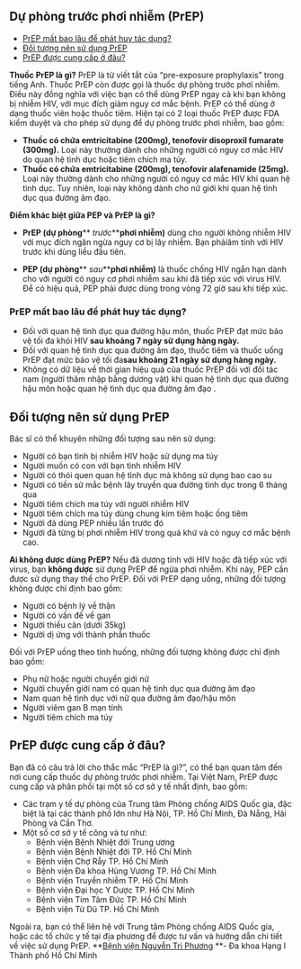## Dự phòng trước phơi nhiễm (PrEP)

  * [PrEP mất bao lâu để phát huy tác dụng?](https://bvnguyentriphuong.com.vn/benh-truyen-nhiem/du-phong-truoc-phoi-nhiem-prep#prep-mt-bao-lu-pht-huy-tc-dng)
  * [Đối tượng nên sử dụng PrEP](https://bvnguyentriphuong.com.vn/benh-truyen-nhiem/du-phong-truoc-phoi-nhiem-prep#i-tng-nn-s-dng-prep)
  * [PrEP được cung cấp ở đâu?](https://bvnguyentriphuong.com.vn/benh-truyen-nhiem/du-phong-truoc-phoi-nhiem-prep#prep-c-cung-cp-u)


**Thuốc PrEP là gì?**
PrEP là từ viết tắt của “pre-exposure prophylaxis” trong tiếng Anh. Thuốc PrEP còn được gọi là thuốc dự phòng trước phơi nhiễm. Điều này đồng nghĩa với việc bạn có thể dùng PrEP ngay cả khi bạn không bị nhiễm HIV, với mục đích giảm nguy cơ mắc bệnh.
PrEP có thể dùng ở dạng thuốc viên hoặc thuốc tiêm. Hiện tại có 2 loại thuốc PrEP được FDA kiểm duyệt và cho phép sử dụng để dự phòng trước phơi nhiễm, bao gồm:
  * **Thuốc có chứa emtricitabine (200mg), tenofovir disoproxil fumarate (300mg).** Loại này thường dành cho những người có nguy cơ mắc HIV do quan hệ tình dục hoặc tiêm chích ma túy.
  * **Thuốc có chứa emtricitabine (200mg), tenofovir alafenamide (25mg).** Loại này thường dành cho những người có nguy cơ mắc HIV khi quan hệ tình dục. Tuy nhiên, loại này không dành cho nữ giới khi quan hệ tình dục qua đường âm đạo.


**Điểm khác biệt giữa PEP và PrEP là gì?**
  * **PrEP (dự phòng**** _trước_****phơi nhiễm)** dùng cho người không nhiễm HIV với mục đích ngăn ngừa nguy cơ bị lây nhiễm. Bạn phảiâm tính với HIV trước khi dùng liều đầu tiên.


  * **PEP (dự phòng**** _sau_****phơi nhiễm)** là thuốc chống HIV ngắn hạn dành cho với người có nguy cơ phơi nhiễm sau khi đã tiếp xúc với virus HIV. Để có hiệu quả, PEP phải được dùng trong vòng 72 giờ sau khi tiếp xúc.


### **PrEP mất bao lâu để phát huy tác dụng?**
  * Đối với quan hệ tình dục qua đường hậu môn, thuốc PrEP đạt mức bảo vệ tối đa khỏi HIV **sau khoảng 7 ngày sử dụng hàng ngày.**
  * Đối với quan hệ tình dục qua đường âm đạo, thuốc tiêm và thuốc uống PrEP đạt mức bảo vệ tối đa**sau khoảng 21 ngày sử dụng hàng ngày.**
  * Không có dữ liệu về thời gian hiệu quả của thuốc PrEP đối với đối tác nam (người thâm nhập bằng dương vật) khi quan hệ tình dục qua đường hậu môn hoặc quan hệ tình dục qua đường âm đạo .


## **Đối tượng nên sử dụng PrEP**
Bác sĩ có thể khuyên những đối tượng sau nên sử dụng:
  * Người có bạn tình bị nhiễm HIV hoặc sử dụng ma túy
  * Người muốn có con với bạn tình nhiễm HIV
  * Người có thói quen quan hệ tình dục mà không sử dụng bao cao su
  * Người có tiền sử mắc bệnh lây truyền qua đường tình dục trong 6 tháng qua
  * Người tiêm chích ma túy với người nhiễm HIV
  * Người tiêm chích ma túy dùng chung kim tiêm hoặc ống tiêm
  * Người đã dùng PEP nhiều lần trước đó
  * Người đã từng bị phơi nhiễm HIV trong quá khứ và có nguy cơ mắc bệnh cao.


**Ai không được dùng PrEP?**
Nếu đã dương tính với HIV hoặc đã tiếp xúc với virus, bạn **không được** sử dụng PrEP để ngừa phơi nhiễm. Khi này, PEP cần được sử dụng thay thế cho PrEP.
Đối với PrEP dạng uống, những đối tượng không được chỉ định bao gồm:
  * Người có bệnh lý về thận
  * Người có vấn đề về gan
  * Người thiếu cân (dưới 35kg)
  * Người dị ứng với thành phần thuốc


Đối với PrEP uống theo tình huống, những đối tượng không được chỉ định bao gồm:
  * Phụ nữ hoặc người chuyển giới nữ
  * Người chuyển giới nam có quan hệ tình dục qua đường âm đạo
  * Nam quan hệ tình dục với nữ qua đường âm đạo/hậu môn
  * Người viêm gan B mạn tính
  * Người tiêm chích ma túy


## **PrEP được cung cấp ở đâu?**
Bạn đã có câu trả lời cho thắc mắc “PrEP là gì?”, có thể bạn quan tâm đến nơi cung cấp thuốc dự phòng trước phơi nhiễm. Tại Việt Nam, PrEP được cung cấp và phân phối tại một số cơ sở y tế nhất định, bao gồm:
  * Các trạm y tế dự phòng của Trung tâm Phòng chống AIDS Quốc gia, đặc biệt là tại các thành phố lớn như Hà Nội, TP. Hồ Chí Minh, Đà Nẵng, Hải Phòng và Cần Thơ.
  * Một số cơ sở y tế công và tư như:
    * Bệnh viện Bệnh Nhiệt đới Trung ương
    * Bệnh viện Bệnh Nhiệt đới TP. Hồ Chí Minh
    * Bệnh viện Chợ Rẫy TP. Hồ Chí Minh
    * Bệnh viện Đa khoa Hùng Vương TP. Hồ Chí Minh
    * Bệnh viện Truyền nhiễm TP. Hồ Chí Minh
    * Bệnh viện Đại học Y Dược TP. Hồ Chí Minh
    * Bệnh viện Tim Tâm Đức TP. Hồ Chí Minh
    * Bệnh viện Từ Dũ TP. Hồ Chí Minh


Ngoài ra, bạn có thể liên hệ với Trung tâm Phòng chống AIDS Quốc gia, hoặc các tổ chức y tế tại địa phương để được tư vấn và hướng dẫn chi tiết về việc sử dụng PrEP.
**[Bệnh viện Nguyễn Tri Phương](https://bvnguyentriphuong.com.vn/) **- Đa khoa Hạng I Thành phố Hồ Chí Minh
